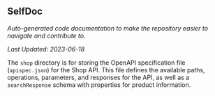 <!--- START SELFDOC --->
## SelfDoc
_Auto-generated code documentation to make the repository easier to navigate and contribute to._

_Last Updated: 2023-06-18_

The `shop` directory is for storing the OpenAPI specification file (`apispec.json`) for the Shop API. This file defines the available paths, operations, parameters, and responses for the API, as well as a `searchResponse` schema with properties for product information.

<!--- END SELFDOC --->